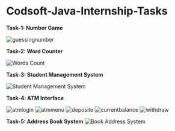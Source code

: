 # Codsoft-Java-Internship-Tasks


**Task-1: Number Game**

![guessingnumber](https://github.com/govindkmk/Codsoft-Java-Internship-Tasks/assets/91989312/2bd3f5ec-a29f-42c0-b2ac-ff5a7801f87b)

**Task-2: Word Counter**

![Words Count](https://github.com/govindkmk/Codsoft-Java-Internship-Tasks/assets/91989312/074eabd7-5c95-4484-9100-adec6b25eeb5)

**Task-3: Student Management System**

![Student Management System](https://github.com/govindkmk/Codsoft-Java-Internship-Tasks/assets/91989312/3fe393c4-6861-47d0-a917-c5611735466a)

**Task-4: ATM Interface**

![atmlogin](https://github.com/govindkmk/Codsoft-Java-Internship-Tasks/assets/91989312/22df2717-2db2-4a0c-9c54-4b5f12adcd54)
![atmmenu](https://github.com/govindkmk/Codsoft-Java-Internship-Tasks/assets/91989312/f9fa404c-e3b9-49f2-aacd-f07745f29582)
![deposite](https://github.com/govindkmk/Codsoft-Java-Internship-Tasks/assets/91989312/740e3c56-2d73-489e-be26-e7918f62838d)
![currentbalance](https://github.com/govindkmk/Codsoft-Java-Internship-Tasks/assets/91989312/802b3bf4-72cd-40f2-a647-7c25d29feb7a)
![withdraw](https://github.com/govindkmk/Codsoft-Java-Internship-Tasks/assets/91989312/40374331-8fd7-4f82-a9ce-7efc03b86621)

**Task-5: Address Book System**
![Book Address System](https://github.com/govindkmk/Codsoft-Java-Internship-Tasks/assets/91989312/7ecad589-8c21-4ef0-99e7-12ac9f747b59)
